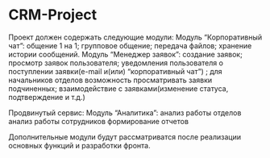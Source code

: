 # CRM-Project

Проект должен содержать следующие модули:
  Модуль “Корпоративный чат”:
    общение 1 на 1;
    групповое общение;
    передача файлов;
    хранение истории сообщений.
  Модуль “Менеджер заявок”:
    создание заявок;
    просмотр заявок пользователя;
    уведомления пользователя о поступлении заявки(e-mail и(или) “корпоративный чат”) ;
    для начальников отделов возможность просматривать заявки подчиненных;
    взаимодействие с заявками(изменение статуса, подтверждение и т.д.)

Продвинутый сервис:
   Модуль “Аналитика”:
      анализ работы отделов 
      анализ работы сотрудников
      формирование отчетов
  
 Дополнительные модули будут рассматриватся после реализации основных функций и разработки фронта.
